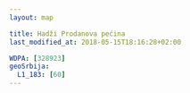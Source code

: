 ```yaml
---
layout: map

title: Hadži Prodanova pećina
last_modified_at: 2018-05-15T18:16:28+02:00

WDPA: [328923]
geoSrbija:
  L1_183: [60]
---
```

